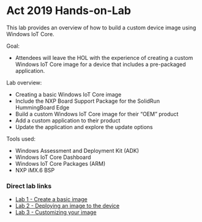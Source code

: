 # Act 2019 Hands-on-Lab

This lab provides an overview of how to build a custom device image using Windows IoT Core.

Goal:
 - Attendees will leave the HOL with the experience of creating a custom Windows IoT Core image for a device that includes a pre-packaged application.

Lab overview:
- Creating a basic Windows IoT Core image
- Include the NXP Board Support Package for the SolidRun HummingBoard Edge
- Build a custom Windows IoT Core image for their “OEM” product
- Add a custom application to their product
- Update the application and explore the update options

Tools used:
- Windows Assessment and Deployment Kit (ADK)
- Windows IoT Core Dashboard
- Windows IoT Core Packages (ARM)
- NXP iMX.6 BSP

### Direct lab links
- [Lab 1 - Create a basic image](https://github.com/TGoodhew/DenverHOL/blob/master/Labs/Lab1.md)
- [Lab 2 - Deploying an image to the device](https://github.com/TGoodhew/DenverHOL/blob/master/Labs/Lab2.md)
- [Lab 3 - Customizing your image](https://github.com/TGoodhew/DenverHOL/blob/master/Labs/Lab3.md)
